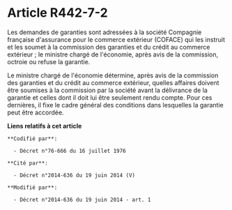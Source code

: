 # Article R442-7-2

Les demandes de garanties sont adressées à la société Compagnie française d'assurance pour le commerce extérieur (COFACE) qui
les instruit et les soumet à la commission des garanties et du crédit au commerce extérieur ; le ministre chargé de
l'économie, après avis de la commission, octroie ou refuse la garantie.

Le ministre chargé de l'économie détermine, après avis de la commission des garanties et du crédit au commerce extérieur,
quelles affaires doivent être soumises à la commission par la société avant la délivrance de la garantie et celles dont il
doit lui être seulement rendu compte. Pour ces dernières, il fixe le cadre général des conditions dans lesquelles la garantie
peut être accordée.

**Liens relatifs à cet article**

	**Codifié par**:

	  - Décret n°76-666 du 16 juillet 1976

	**Cité par**:

	  - Décret n°2014-636 du 19 juin 2014 (V)

	**Modifié par**:

	  - Décret n°2014-636 du 19 juin 2014 - art. 1
